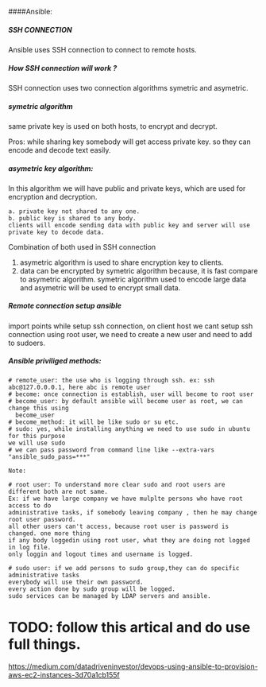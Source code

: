 ####Ansible:

##### SSH CONNECTION
Ansible uses SSH connection to connect to remote hosts.

##### How SSH connection will work ?

SSH connection uses two connection algorithms symetric and asymetric.

 ##### symetric algorithm
 same private key is used on both hosts, to encrypt
and decrypt.

Pros: while sharing key somebody will get access private key.
so they can encode and decode text easily.

##### asymetric key algorithm:

In this algorithm we will have  public and private keys, which are used for encryption and decryption.

    a. private key not shared to any one.
    b. public key is shared to any body.
    clients will encode sending data with public key and server will use 
    private key to decode data.
    
Combination of both used in SSH connection
1. asymetric algorithm is used to share encryption key to clients.
2. data can be encrypted by symetric algorithm because, it is fast 
compare to asymetric algorithm.
symetric algorithm used to encode large data and asymetric will
be used to encrypt small data.

##### Remote connection setup ansible

import points while setup ssh connection, on client host we cant setup ssh connection
using root user, we need to create a new user and need to add to sudoers.

##### Ansible priviliged methods:

    # remote_user: the use who is logging through ssh. ex: ssh abc@127.0.0.0.1, here abc is remote user
    # become: once connection is establish, user will become to root user
    # become_user: by default ansible will become user as root, we can change this using
      become_user
    # become_method: it will be like sudo or su etc.
    # sudo: yes, while installing anything we need to use sudo in ubuntu for this purpose 
    we will use sudo
    # we can pass password from command line like --extra-vars "ansible_sudo_pass=***" 
    
    Note:
    
    # root user: To understand more clear sudo and root users are different both are not same.
    Ex: if we have large company we have mulplte persons who have root access to do 
    administrative tasks, if somebody leaving company , then he may change root user password.
    all other users can't access, because root user is password is changed. one more thing
    if any body loggedin using root user, what they are doing not logged in log file.
    only loggin and logout times and username is logged.
    
    # sudo user: if we add persons to sudo group,they can do specific administrative tasks
    everybody will use their own password.
    every action done by sudo group will be logged.
    sudo services can be managed by LDAP servers and ansible.
      
# TODO: follow this artical and do use full things.
https://medium.com/datadriveninvestor/devops-using-ansible-to-provision-aws-ec2-instances-3d70a1cb155f      
   

